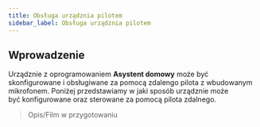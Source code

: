 ```yaml
---
title: Obsługa urządznia pilotem
sidebar_label: Obsługa urządznia pilotem
---
```


## Wprowadzenie

Urządznie z oprogramowaniem **Asystent domowy** może być skonfigurowane i obsługiwane za pomocą zdalengo pilota z wbudowanym mikrofonem. Poniżej przedstawiamy w jaki sposób urządznie może być konfigurowane oraz sterowane za pomocą pilota zdalnego.

> Opis/Film w przygotowaniu
